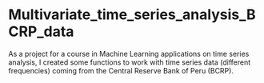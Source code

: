 # Multivariate_time_series_analysis_BCRP_data
As a project for a course in Machine Learning applications on time series analysis, I created some functions to work with time series data (different frequencies) coming from the Central Reserve Bank of Peru (BCRP).
